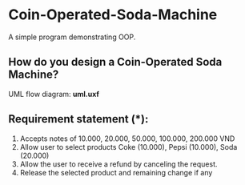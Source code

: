 # Coin-Operated-Soda-Machine
A simple program demonstrating OOP.

## How do you design a Coin-Operated Soda Machine?
UML flow diagram: **uml.uxf**

## Requirement statement (*):
 1. Accepts notes of 10.000, 20.000, 50.000, 100.000, 200.000 VND 
 2. Allow user to select products Coke (10.000), Pepsi (10.000), Soda (20.000)
 3. Allow the user to receive a refund by canceling the request. 
 4. Release the selected product and remaining change if any
